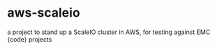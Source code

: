 # aws-scaleio
a project to stand up a ScaleIO cluster in AWS, for testing against EMC {code} projects
